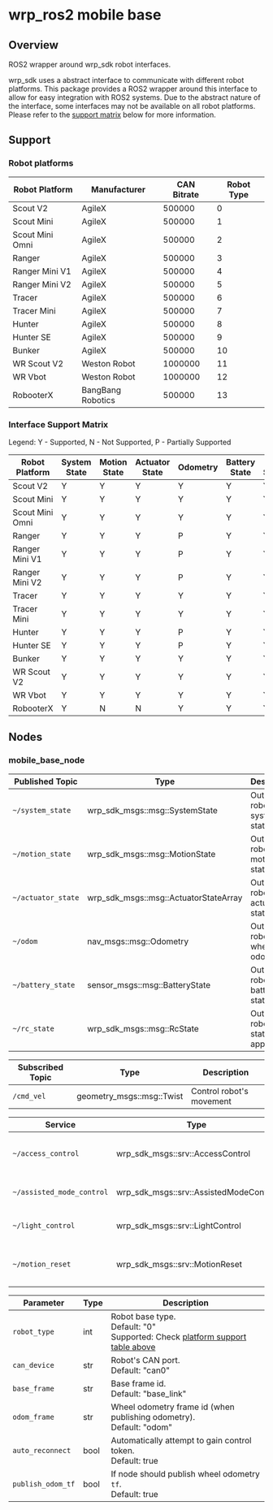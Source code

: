 # wrp_ros2 mobile base

## Overview
ROS2 wrapper around wrp_sdk robot interfaces.

wrp_sdk uses a abstract interface to communicate with different robot platforms. This package provides a ROS2 wrapper around this interface to allow for easy integration with ROS2 systems. Due to the abstract nature of the interface, some interfaces may not be available on all robot platforms. Please refer to the [support matrix](#interface-support-matrix) below for more information.

## Support

### Robot platforms

| Robot Platform  | Manufacturer      | CAN Bitrate | Robot Type |
| --------------- | ----------------- | ----------- | ---------- |
| Scout V2        | AgileX            | 500000      | 0          |
| Scout Mini      | AgileX            | 500000      | 1          |
| Scout Mini Omni | AgileX            | 500000      | 2          |
| Ranger          | AgileX            | 500000      | 3          |
| Ranger Mini V1  | AgileX            | 500000      | 4          |
| Ranger Mini V2  | AgileX            | 500000      | 5          |
| Tracer          | AgileX            | 500000      | 6          |
| Tracer Mini     | AgileX            | 500000      | 7          |
| Hunter          | AgileX            | 500000      | 8          |
| Hunter SE       | AgileX            | 500000      | 9          |
| Bunker          | AgileX            | 500000      | 10         |
| WR Scout V2     | Weston Robot      | 1000000     | 11         |
| WR Vbot         | Weston Robot      | 1000000     | 12         |
| RobooterX       | BangBang Robotics | 500000      | 13         |

### Interface Support Matrix
Legend: Y - Supported, N - Not Supported, P - Partially Supported

| Robot Platform  | System State | Motion State | Actuator State | Odometry | Battery State | RC State | Access Control | Assisted Mode | Light Control | Motion Reset |
| --------------- | ------------ | ------------ | -------------- | -------- | ------------- | -------- | -------------- | ------------- | ------------- | ------------ |
| Scout V2        | Y            | Y            | Y              | Y        | Y             | Y        | Y              | N             | P             | N            |
| Scout Mini      | Y            | Y            | Y              | Y        | Y             | Y        | Y              | N             | P             | N            |
| Scout Mini Omni | Y            | Y            | Y              | Y        | Y             | Y        | Y              | N             | P             | N            |
| Ranger          | Y            | Y            | Y              | P        | Y             | Y        | Y              | N             | P             | N            |
| Ranger Mini V1  | Y            | Y            | Y              | P        | Y             | Y        | Y              | N             | P             | N            |
| Ranger Mini V2  | Y            | Y            | Y              | P        | Y             | Y        | Y              | N             | P             | N            |
| Tracer          | Y            | Y            | Y              | Y        | Y             | Y        | Y              | N             | P             | N            |
| Tracer Mini     | Y            | Y            | Y              | Y        | Y             | Y        | Y              | N             | P             | N            |
| Hunter          | Y            | Y            | Y              | P        | Y             | Y        | Y              | N             | P             | N            |
| Hunter SE       | Y            | Y            | Y              | P        | Y             | Y        | Y              | N             | P             | N            |
| Bunker          | Y            | Y            | Y              | Y        | Y             | Y        | Y              | N             | P             | N            |
| WR Scout V2     | Y            | Y            | Y              | Y        | Y             | Y        | Y              | N             | P             | Y            |
| WR Vbot         | Y            | Y            | Y              | Y        | Y             | Y        | Y              | N             | P             | Y            |
| RobooterX       | Y            | N            | N              | Y        | Y             | Y        | Y              | N             | N             | N            |

## Nodes

### mobile_base_node
| Published Topic    | Type                                  | Description                              |
| ------------------ | ------------------------------------- | ---------------------------------------- |
| `~/system_state`   | wrp_sdk_msgs::msg::SystemState        | Outputs robot's system state             |
| `~/motion_state`   | wrp_sdk_msgs::msg::MotionState        | Outputs robot's motion state             |
| `~/actuator_state` | wrp_sdk_msgs::msg::ActuatorStateArray | Outputs robot's actuator states          |
| `~/odom`           | nav_msgs::msg::Odometry               | Outputs robot's wheel odometry           |
| `~/battery_state`  | sensor_msgs::msg::BatteryState        | Outputs robot's battery state            |
| `~/rc_state`       | wrp_sdk_msgs::msg::RcState            | Outputs robot's rc state (if applicable) |

| Subscribed Topic | Type                      | Description              |
| ---------------- | ------------------------- | ------------------------ |
| `/cmd_vel`       | geometry_msgs::msg::Twist | Control robot's movement |

| Service                   | Type                                   | Description                             |
| ------------------------- | -------------------------------------- | --------------------------------------- |
| `~/access_control`        | wrp_sdk_msgs::srv::AccessControl       | (Re)Gain or Renounce control token      |
| `~/assisted_mode_control` | wrp_sdk_msgs::srv::AssistedModeControl | (En/Dis)able Assisted mode              |
| `~/light_control`         | wrp_sdk_msgs::srv::LightControl        | Control robot's lights                  |
| `~/motion_reset`          | wrp_sdk_msgs::srv::MotionReset         | Reset wheel position or odometry values |

| Parameter         | Type | Description                                                                                             |
| ----------------- | ---- | ------------------------------------------------------------------------------------------------------- |
| `robot_type`      | int  | Robot base type.<br/>Default: "0"<br/>Supported: Check [platform support table above](#robot-platforms) |
| `can_device`      | str  | Robot's CAN port.<br/>Default: "can0"                                                                   |
| `base_frame`      | str  | Base frame id.<br/>Default: "base_link"<br/>                                                            |
| `odom_frame`      | str  | Wheel odometry frame id (when publishing odometry).<br />Default: "odom"                                |
| `auto_reconnect`  | bool | Automatically attempt to gain control token.<br />Default: true                                         |
| `publish_odom_tf` | bool | If node should publish wheel odometry `tf`.<br />Default: true                                          |